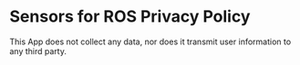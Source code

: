 # Sensors for ROS Privacy Policy

This App does not collect any data, nor does it transmit user information to any third party.
